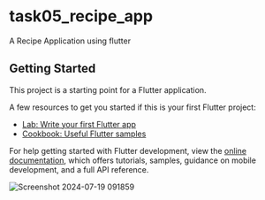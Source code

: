 # task05_recipe_app

A Recipe Application using flutter

## Getting Started

This project is a starting point for a Flutter application.

A few resources to get you started if this is your first Flutter project:

- [Lab: Write your first Flutter app](https://docs.flutter.dev/get-started/codelab)
- [Cookbook: Useful Flutter samples](https://docs.flutter.dev/cookbook)

For help getting started with Flutter development, view the
[online documentation](https://docs.flutter.dev/), which offers tutorials,
samples, guidance on mobile development, and a full API reference.


![Screenshot 2024-07-19 091859](https://github.com/user-attachments/assets/0bfd025b-bcc0-4c44-98b7-6552eea964fb)

